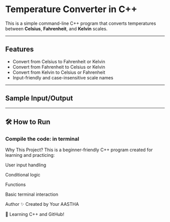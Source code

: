 #  Temperature Converter in C++

This is a simple command-line C++ program that converts temperatures between **Celsius**, **Fahrenheit**, and **Kelvin** scales.

---

## Features

- Convert from Celsius to Fahrenheit or Kelvin
- Convert from Fahrenheit to Celsius or Kelvin
- Convert from Kelvin to Celsius or Fahrenheit
- Input-friendly and case-insensitive scale names

---

## Sample Input/Output


---

## 🛠️ How to Run

### Compile the code: in terminal

Why This Project?
This is a beginner-friendly C++ program created for learning and practicing:

User input handling

Conditional logic

Functions

Basic terminal interaction

 Author
✨ Created by Your AASTHA

📘 Learning C++ and GitHub!


